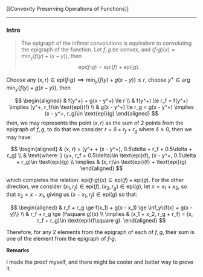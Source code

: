[[Convexity Preserving Operations of Functions]]

---
### **Intro**

> The epigraph of the infimal convolutions is equivalent to convoluting the epigraph of the function. Let $f, g$ be convex, and $(f\square g)(x) = \min_{y}(f(y) + (x - y))$, then 
> $$
>     \text{epi}(f\square g) = \text{epi}(f) + \text{epi}(g) . 
> $$

Choose any $(x, r)\in \text{epi}(f\square g)\implies \min_{y}\{f(y) + g(x - y)\}\le r$, choose $y^+\in \arg\min_y\{f(y) + g(x - y)\}$, then

$$
\begin{aligned}
    & f(y^+) + g(x - y^+) \le r
    \\
    & f(y^+) \le r_f = f(y^+) \implies (y^+, r_f)\in \text{epi}(f)
    \\
    & g(x - y^+) \le r_g = g(x - y^+) \implies (x - y^+, r_g)\in \text{epi}(g)
\end{aligned}
$$
then, we may represents the point $(x, r)$ as the sum of 2 points from the epigraph of $f, g$, to do that we consider $r = \delta + r_f + r_g$ where $\delta \ge 0$, then we may have: 

$$
\begin{aligned}
    & (x, r) = (y^+ + (x - y^+), 0.5\delta + r_f + 0.5\delta + r_g)
    \\
    & \text{where: } (y+, r_f + 0.5\delta)\in \text{epi}(f), (x - y^+, 0.5\delta + r_g)\in \text{epi}(g)
    \\
    \implies & (x, r)\in \text{epi}(f) + \text{epi}(g)
\end{aligned}
$$

which completes the relation: $\text{epi}(f\square g)(x)\subseteq \text{epi}(f) + \text{epi}(g)$. For the other direction, we consider $(x_1, r_f)\in \text{epi}(f), (x_2, r_g)\in \text{epi}(g)$, let $x = x_1 + x_2$, so that $x_2 = x - x_1$, giving us $(x - x_1, r_f)\in \text{epi}(g)$ so that: 

$$
\begin{aligned}
    & r_f + r_g \ge f(x_1) + g(x - x_1) \ge \inf_y\{f(x) + g(x - y)\}
    \\
    & r_f + r_g \ge (f\square g)(x)
    \\
    \implies & (x_1 + x_2, r_g + r_f) = (x, r_f + r_g)\in \text{epi}(f\square g).
\end{aligned}
$$

Therefore, for any 2 elements from the epigraph of each of $f, g$, their sum is one of the element from the epigraph of $f\square g$. 


**Remarks**

I made the proof myself, and there might be cooler and better way to prove it. 